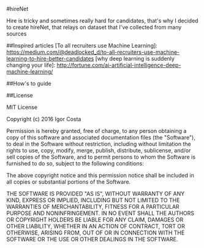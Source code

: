 #hireNet

Hire is tricky and sometimes really hard for candidates, that's why I decided to create hireNet, that relays on dataset that I've collected from many sources


##Inspired articles
[To all recruiters use Machine Learning]: https://medium.com/@deadlocked_d/to-all-recruiters-use-machine-learning-to-hire-better-candidates
[why deep learning is suddenly changing your life]: http://fortune.com/ai-artificial-intelligence-deep-machine-learning/


##How's to guide



##License

MIT License

Copyright (c) 2016 Igor Costa

Permission is hereby granted, free of charge, to any person obtaining a copy
of this software and associated documentation files (the "Software"), to deal
in the Software without restriction, including without limitation the rights
to use, copy, modify, merge, publish, distribute, sublicense, and/or sell
copies of the Software, and to permit persons to whom the Software is
furnished to do so, subject to the following conditions:

The above copyright notice and this permission notice shall be included in all
copies or substantial portions of the Software.

THE SOFTWARE IS PROVIDED "AS IS", WITHOUT WARRANTY OF ANY KIND, EXPRESS OR
IMPLIED, INCLUDING BUT NOT LIMITED TO THE WARRANTIES OF MERCHANTABILITY,
FITNESS FOR A PARTICULAR PURPOSE AND NONINFRINGEMENT. IN NO EVENT SHALL THE
AUTHORS OR COPYRIGHT HOLDERS BE LIABLE FOR ANY CLAIM, DAMAGES OR OTHER
LIABILITY, WHETHER IN AN ACTION OF CONTRACT, TORT OR OTHERWISE, ARISING FROM,
OUT OF OR IN CONNECTION WITH THE SOFTWARE OR THE USE OR OTHER DEALINGS IN THE
SOFTWARE.
